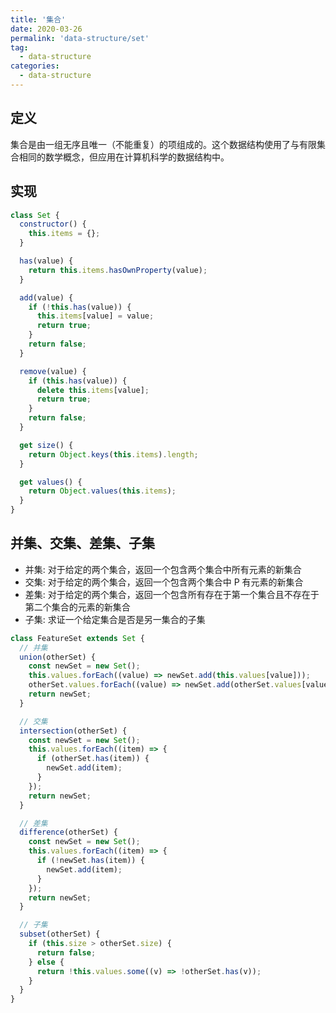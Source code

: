 ```yaml
---
title: '集合'
date: 2020-03-26
permalink: 'data-structure/set'
tag:
  - data-structure
categories:
  - data-structure
---
```


## 定义

集合是由一组无序且唯一（不能重复）的项组成的。这个数据结构使用了与有限集合相同的数学概念，但应用在计算机科学的数据结构中。

## 实现

```js
class Set {
  constructor() {
    this.items = {};
  }

  has(value) {
    return this.items.hasOwnProperty(value);
  }

  add(value) {
    if (!this.has(value)) {
      this.items[value] = value;
      return true;
    }
    return false;
  }

  remove(value) {
    if (this.has(value)) {
      delete this.items[value];
      return true;
    }
    return false;
  }

  get size() {
    return Object.keys(this.items).length;
  }

  get values() {
    return Object.values(this.items);
  }
}
```

## 并集、交集、差集、子集

- 并集: 对于给定的两个集合，返回一个包含两个集合中所有元素的新集合
- 交集: 对于给定的两个集合，返回一个包含两个集合中 Р 有元素的新集合
- 差集: 对于给定的两个集合，返回一个包含所有存在于第一个集合且不存在于第二个集合的元素的新集合
- 子集: 求证一个给定集合是否是另一集合的子集

```js
class FeatureSet extends Set {
  // 并集
  union(otherSet) {
    const newSet = new Set();
    this.values.forEach((value) => newSet.add(this.values[value]));
    otherSet.values.forEach((value) => newSet.add(otherSet.values[value]));
    return newSet;
  }

  // 交集
  intersection(otherSet) {
    const newSet = new Set();
    this.values.forEach((item) => {
      if (otherSet.has(item)) {
        newSet.add(item);
      }
    });
    return newSet;
  }

  // 差集
  difference(otherSet) {
    const newSet = new Set();
    this.values.forEach((item) => {
      if (!newSet.has(item)) {
        newSet.add(item);
      }
    });
    return newSet;
  }

  // 子集
  subset(otherSet) {
    if (this.size > otherSet.size) {
      return false;
    } else {
      return !this.values.some((v) => !otherSet.has(v));
    }
  }
}
```
